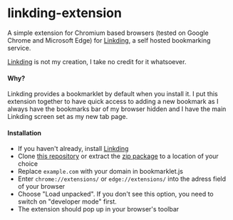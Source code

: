 # linkding-extension
A simple extension for Chromium based browsers (tested on Google Chrome and Microsoft Edge) for [Linkding](https://github.com/sissbruecker/linkding), a self hosted bookmarking service.

[Linkding](https://github.com/sissbruecker/linkding) is not my creation, I take no credit for it whatsoever.

#### Why?
Linkding provides a bookmarklet by default when you install it. I put this extension together to have quick access to adding a new bookmark as I always have the bookmarks bar of my browser hidden and I have the main Linkding screen set as my new tab page.

#### Installation
* If you haven't already, install [Linkding](https://github.com/sissbruecker/linkding) 
* Clone [this repository](https://github.com/jeroenpardon/linkding-extension) or extract the [zip package](https://github.com/jeroenpardon/linkding-extension/archive/master.zip) to a location of your choice
* Replace `example.com` with your domain in bookmarklet.js
* Enter `chrome://extensions/` or `edge://extensions/` into the adress field of your browser
* Choose "Load unpacked". If you don't see this option, you need to switch on "developer mode" first.
* The extension should pop up in your browser's toolbar
